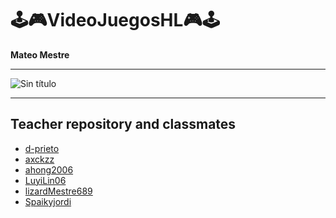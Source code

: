 # 🕹️🎮VideoJuegosHL🎮🕹️

**Mateo Mestre**

---

![Sin título](https://github.com/LizardMestre689/VideoJuegosHL/assets/144990985/925e799c-c4d9-4a28-950f-db32cee4f19d)


---

## Teacher repository and classmates
- [d-prieto]()
- [axckzz]()
- [ahong2006]()
- [LuyiLin06]()
- [lizardMestre689]()
- [Spaikyjordi](https://github.com/Spaikyjordi/Videojuegos-Jordi)
